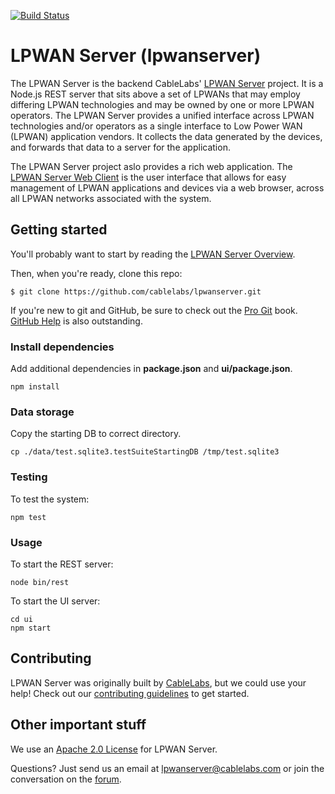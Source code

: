 [![Build Status](https://travis-ci.org/cablelabs/lpwanserver.svg?branch=master)](https://travis-ci.org/cablelabs/lpwanserver)

# LPWAN Server (lpwanserver)

The LPWAN Server is the backend CableLabs' [LPWAN Server](http://lpwanserver.com/)
project. It is a Node.js REST server that sits above a set of LPWANs that may
employ differing LPWAN technologies and may be owned by one or more LPWAN
operators. The LPWAN Server provides a unified interface across LPWAN
technologies and/or operators as a single interface to Low Power WAN (LPWAN)
application vendors. It collects the data generated by the devices, and forwards
that data to a server for the application.

The LPWAN Server project aslo provides a rich web application. The
[LPWAN Server Web Client](https://github.com/cablelabs/lpwanserver-web-client)
is the user interface that allows for easy management of LPWAN applications and 
devices via a web browser, across all LPWAN networks associated with the system.

## Getting started

You'll probably want to start by reading the [LPWAN Server
Overview](http://lpwanserver.com/overview/).

Then, when you're ready, clone this repo:

```
$ git clone https://github.com/cablelabs/lpwanserver.git
```

If you're new to git and GitHub, be sure to check out the [Pro
Git](https://git-scm.com/book/en/v2) book. [GitHub
Help](https://help.github.com/) is also outstanding.

### Install dependencies

Add additional dependencies in **package.json** and **ui/package.json**.

```
npm install
```

### Data storage

Copy the starting DB to correct directory.

```
cp ./data/test.sqlite3.testSuiteStartingDB /tmp/test.sqlite3
```

### Testing

To test the system:

```
npm test
```

### Usage

To start the REST server:

```
node bin/rest
```

To start the UI server:

```
cd ui
npm start
```

## Contributing

LPWAN Server was originally built by [CableLabs](http://cablelabs.com/), but
we could use your help! Check out our [contributing guidelines](CONTRIBUTING.md)
to get started.

## Other important stuff

We use an [Apache 2.0 License](LICENSE) for LPWAN Server.

Questions? Just send us an email at
[lpwanserver@cablelabs.com](mailto:lpwanserver@cablelabs.com) or join the
conversation on the [forum](http://forum.lpwanserver.com/).
